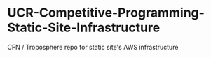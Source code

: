 # UCR-Competitive-Programming-Static-Site-Infrastructure
CFN / Troposphere repo for static site's AWS infrastructure
